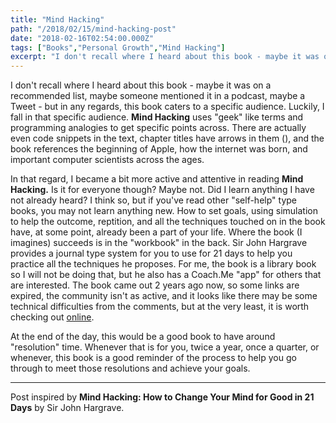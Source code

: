 ```yaml
---
title: "Mind Hacking"
path: "/2018/02/15/mind-hacking-post"
date: "2018-02-16T02:54:00.000Z"
tags: ["Books","Personal Growth","Mind Hacking"]
excerpt: "I don't recall where I heard about this book - maybe it was on a recommended list, maybe someone mentioned it in a podcast, maybe a Tweet - but in any regards, this book caters to a specific audience...."
---
```


I don't recall where I heard about this book - maybe it was on a recommended list, maybe someone mentioned it in a podcast, maybe a Tweet - but in any regards, this book caters to a specific audience. Luckily, I fall in that specific audience. **Mind Hacking** uses "geek" like terms and programming analogies to get specific points across. There are actually even code snippets in the text, chapter titles have arrows in them (), and the book references the beginning of Apple, how the internet was born, and important computer scientists across the ages.

In that regard, I became a bit more active and attentive in reading **Mind Hacking.** Is it for everyone though? Maybe not. Did I learn anything I have not already heard? I think so, but if you've read other "self-help" type books, you may not learn anything new. How to set goals, using simulation to help the outcome, reptition, and all the techniques touched on in the book have, at some point, already been a part of your life. Where the book (I imagines) succeeds is in the "workbook" in the back. Sir John Hargrave provides a journal type system for you to use for 21 days to help you practice all the techniques he proposes. For me, the book is a library book so I will not be doing that, but he also has a Coach.Me "app" for others that are interested. The book came out 2 years ago now, so some links are expired, the community isn't as active, and it looks like there may be some technical difficulties from the comments, but at the very least, it is worth checking out [online](https://www.gitbook.com/book/jhargrave/mind-hacking/details).

At the end of the day, this would be a good book to have around "resolution" time. Whenever that is for you, twice a year, once a quarter, or whenever, this book is a good reminder of the process to help you go through to meet those resolutions and achieve your goals.

---

Post inspired by **Mind Hacking: How to Change Your Mind for Good in 21 Days** by Sir John Hargrave.
